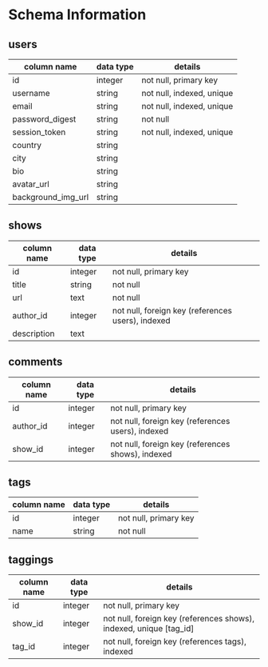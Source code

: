 # Schema Information

## users
column name     | data type | details
----------------|-----------|-----------------------
id              | integer   | not null, primary key
username        | string    | not null, indexed, unique
email           | string    | not null, indexed, unique
password_digest | string    | not null
session_token   | string    | not null, indexed, unique
country         | string    |
city            | string    |
bio             | string    |
avatar_url      | string    |
background_img_url  | string    |

## shows
column name | data type | details
------------|-----------|-----------------------
id          | integer   | not null, primary key
title       | string    | not null
url         | text      | not null
author_id   | integer   | not null, foreign key (references users), indexed
description | text      |

## comments
column name | data type | details
------------|-----------|-----------------------
id          | integer   | not null, primary key
author_id   | integer   | not null, foreign key (references users), indexed
show_id   | integer   | not null, foreign key (references shows), indexed

## tags
column name | data type | details
------------|-----------|-----------------------
id          | integer   | not null, primary key
name        | string    | not null

## taggings
column name | data type | details
------------|-----------|-----------------------
id          | integer   | not null, primary key
show_id     | integer   | not null, foreign key (references shows), indexed, unique [tag_id]
tag_id      | integer   | not null, foreign key (references tags), indexed
